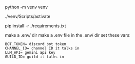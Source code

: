 python -m venv venv

./venv/Scripts/activate

pip install -r ./requirements.txt

make a .env/ dir
make a .env file in the .env/ dir 
set these vars:
```
BOT_TOKEN= discord bot token
CHANNEL_ID= channel ID it talks in
LLM_API= gemini api key
GUILD_ID= guild it talks in
```
